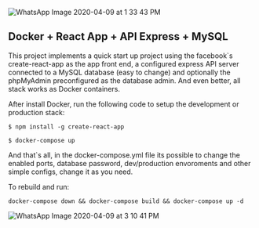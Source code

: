 ![WhatsApp Image 2020-04-09 at 1 33 43 PM](https://user-images.githubusercontent.com/57304597/82047626-1c6bdd00-9681-11ea-89fd-7e7e9f8d5f19.jpeg)

## Docker + React App + API Express + MySQL

This project implements a quick start up project using the facebook`s create-react-app as the app front end,
a configured express API server connected to a MySQL database (easy to change) and optionally the phpMyAdmin
preconfigured as the database admin. And even better, all stack works as Docker containers.

After install Docker, run the following code to setup the development or production stack:

````
$ npm install -g create-react-app  

$ docker-compose up
````

And that`s all, in the docker-compose.yml file its possible to change the enabled ports, database password, dev/production envoroments and other simple configs, change it as you need.


To rebuild and run:

```
docker-compose down && docker-compose build && docker-compose up -d
```
![WhatsApp Image 2020-04-09 at 3 10 41 PM](https://user-images.githubusercontent.com/57304597/82052778-34942a00-968a-11ea-929b-f5b6fa7483fb.jpeg)

